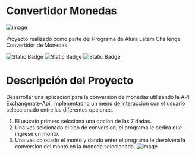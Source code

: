 # Convertidor  Monedas
![image](https://github.com/CristianARAMOS/ConvertidorMonedas/assets/86862275/afa6a8bf-979f-46de-b39a-a26f0ce6dd1f)


Proyecto realizado como parte del Programa de Alura Latam Challenge Convertidor de Monedas.


   ![Static Badge](https://img.shields.io/badge/Java-17-orange)  ![Static Badge](https://img.shields.io/badge/Status-Finished-brightgreen)  ![Static Badge](https://img.shields.io/badge/Alura-Challenge-blue?style=flat)



# Descripción del Proyecto
Desarrollar una aplicacion para la conversion de monedas utilizando la API Exchangerate-Api, implenentadno un menu de interaccion con el usuario seleccionado entre las diferentes opciones.
1) El usuario primero selcciona una opcion de las 7 dadas.
2) Una ves selcionado el tipo de conversion, el programa le pedira que ingrese un monto.
3) Una ves colocado el monto y dando enter el programa le devolvera la conversion del monto en la moneda selecionada.
![image](https://github.com/CristianARAMOS/ConvertidorMonedas/assets/86862275/8dd509b8-de05-49b7-a1a4-1c565656e4ee)

